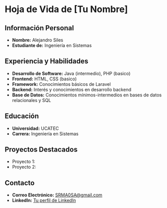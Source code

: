 # Hoja de Vida de [Tu Nombre]

## Información Personal
- **Nombre:** Alejandro Siles 
- **Estudiante de:** Ingeniería en Sistemas

## Experiencia y Habilidades
- **Desarrollo de Software:** Java (intermedio), PHP (basico)
- **Frontend:** HTML, CSS (basico)
- **Framework:** Conocimientos básicos de Laravel
- **Backend:**  Interés y conocimientos en desarrollo backend
- **Base de Datos:** Conocimientos mínimos-intermedios en bases de datos relacionales y SQL
## Educación
- **Universidad:** UCATEC
- **Carrera:** Ingeniería en Sistemas

## Proyectos Destacados
- Proyecto 1: 
- Proyecto 2: 

## Contacto
- **Correo Electrónico:** SRMA0SA@gmail.com
- **LinkedIn:** [Tu perfil de LinkedIn](https://www.linkedin.com/in/alejandro-s-062593314/)
